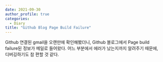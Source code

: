 ```yaml
---
date: 2021-09-30
author_profile: true
categories:
  - Diary
title: "Github Blog Page Build Failure"
---
```


Github 연결된 gmail을 오랜만에 확인해봤더니, Github 블로그에서 Page build failure된 정보가 메일로 들어왔다. 어느 부분에서 에러가 났는지까지 알려주기 때문에, 디버깅하기도 참 편할 것 같다.  
